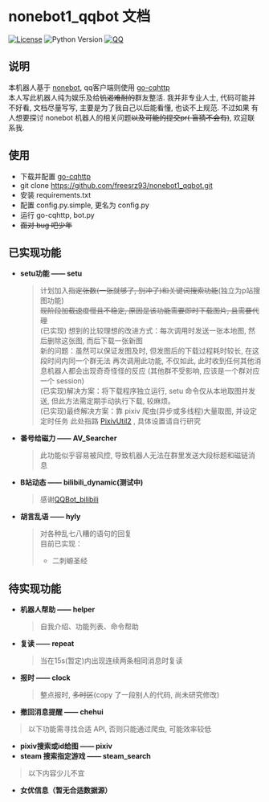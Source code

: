 # nonebot1_qqbot 文档

[![License](https://img.shields.io/github/license/nonebot/nonebot.svg)](LICENSE)
![Python Version](https://img.shields.io/badge/python-3.7+-blue.svg)
[![QQ](https://img.shields.io/badge/QQ-1526334563-brightgreen)](http://wpa.qq.com/msgrd?v=3&uin=1526334563&site=qq&menu=yes)

## 说明

本机器人基于 [nonebot](https://github.com/nonebot/nonebot), qq客户端则使用 [go-cqhttp](https://github.com/Mrs4s/go-cqhttp)   
本人写此机器人纯为娱乐及给~~饥渴难耐的~~群友整活. 我并非专业人士, 代码可能并不好看, 文档尽量写写, 主要是为了我自己以后能看懂, 也谈不上规范. 不过如果 有人想要探讨 nonebot 机器人的相关问题~~以及可能的提交pr(
盲猜不会有)~~, 欢迎联系我.

## 使用

* 下载并配置 [go-cqhttp](https://github.com/Mrs4s/go-cqhttp)
* git clone https://github.com/freesrz93/nonebot1_qqbot.git
* 安装 requirements.txt
* 配置 config.py.simple, 更名为 config.py
* 运行 go-cqhttp, bot.py
* ~~面对 bug 吧少年~~

## 已实现功能

* **setu功能 —— setu**
  > 计划加入~~指定张数(一张就够了, 别冲了)和关键词搜索功能~~(独立为p站搜图功能)  
  > ~~现阶段加载速度慢且不稳定, 原因是该功能需要即时下载图片, 且需要代理~~  
  > (已实现) 想到的比较理想的改进方式：每次调用时发送一张本地图, 然后删除这张图, 而后下载一张新图  
  > 新的问题：虽然可以保证发图及时, 但发图后的下载过程耗时较长, 在这段时间内同一个群无法
  > 再次调用此功能, 不仅如此, 此时收到任何其他消息机器人都会出现奇奇怪怪的反应
  > (其他群不受影响, 应该是一个群对应一个 session)  
  > (已实现)解决方案：将下载程序独立运行, setu 命令仅从本地取图并发送,
  > 但此方法需定期手动执行下载, 较麻烦。  
  > (已实现)最终解决方案：靠 pixiv 爬虫(异步或多线程)大量取图, 并设定定时任务
  > 此处指路 [PixivUtil2](https://github.com/Nandaka/PixivUtil2) , 具体设置请自行研究
* **番号给磁力 —— AV_Searcher**
  > 此功能似乎容易被风控, 导致机器人无法在群里发送大段标题和磁链消息
* **B站动态 —— bilibili_dynamic(测试中)**
  > 感谢[QQBot_bilibili](https://github.com/wxz97121/QQBot_bilibili)
* **胡言乱语 —— hyly**
  > 对各种乱七八糟的语句的回复  
  > 目前已实现：
  > * 二刺螈圣经

## 待实现功能

* **机器人帮助 —— helper**
  > 自我介绍、功能列表、命令帮助
* **复读 —— repeat**
  > 当在15s(暂定)内出现连续两条相同消息时复读
* **报时 —— clock**
  > 整点报时, ~~多时区~~(copy 了一段别人的代码, 尚未研究修改)
* **撤回消息提醒 —— chehui**

> 以下功能需寻找合适 API, 否则只能通过爬虫, 可能效率较低

* **pixiv搜索或id给图 —— pixiv**
* **steam 搜索指定游戏 —— steam_search**

> 以下内容少儿不宜

* **女优信息（暂无合适数据源）**




